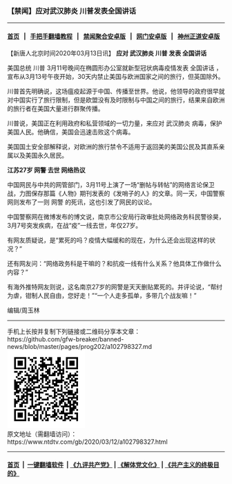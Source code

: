 ### 【禁闻】应对武汉肺炎 川普发表全国讲话
------------------------

#### [首页](https://github.com/gfw-breaker/banned-news/blob/master/README.md) &nbsp;&nbsp;|&nbsp;&nbsp; [手把手翻墙教程](https://github.com/gfw-breaker/guides/wiki) &nbsp;&nbsp;|&nbsp;&nbsp; [禁闻聚合安卓版](https://github.com/gfw-breaker/bn-android) &nbsp;&nbsp;|&nbsp;&nbsp; [网门安卓版](https://github.com/oGate2/oGate) &nbsp;&nbsp;|&nbsp;&nbsp; [神州正道安卓版](https://github.com/SzzdOgate/update) 



<div><div class="post_content" itemprop="articleBody">
 <p>
  【新唐人北京时间2020年03月13日讯】
  <strong>
   应对
   <ok href="https://www.ntdtv.com/gb/武汉肺炎.htm">
    武汉肺炎
   </ok>
   <ok href="https://www.ntdtv.com/gb/川普.htm">
    川普
   </ok>
   发表
   <ok href="https://www.ntdtv.com/gb/全国讲话.htm">
    全国讲话
   </ok>
  </strong>
 </p>
 <p>
  美国总统
  <ok href="https://www.ntdtv.com/gb/川普.htm">
   川普
  </ok>
  3月11号晚间在椭圆形办公室就新型冠状病毒疫情发表
  <ok href="https://www.ntdtv.com/gb/全国讲话.htm">
   全国讲话
  </ok>
  ，宣布从3月13号午夜开始，30天内禁止美国与欧洲国家之间的旅行，但英国除外。
 </p>
 <p>
  川普首先明确说，这场瘟疫起源于中国、传播至世界。他说，他领导的政府很早就对中国实行了旅行限制，但是欧盟没有及时限制与中国之间的旅行，结果来自欧洲的旅行者在美国大量进行群聚传播。
 </p>
 <p>
  川普说，美国正在利用政府和私营领域的一切力量，来应对
  <ok href="https://www.ntdtv.com/gb/武汉肺炎.htm">
   武汉肺炎
  </ok>
  病毒，保护美国人民。他确信，美国会迅速击败这个病毒。
 </p>
 <p>
  美国国土安全部解释说，对欧洲的旅行禁令不适用于返回美的美国公民及其直系亲属以及美国永久居民。
 </p>
 <p>
  <strong>
   江苏27岁
   <ok href="https://www.ntdtv.com/gb/网警.htm">
    网警
   </ok>
   去世
   <ok href="https://www.ntdtv.com/gb/网络热议.htm">
    网络热议
   </ok>
  </strong>
 </p>
 <p>
  中国网民与中共的网管部门，3月11号上演了一场“删帖与转帖”的网络言论保卫战，力图保存那篇《人物》期刊发表的《发哨子的人》的文章。同一天，中国警察网则发布了一则
  <ok href="https://www.ntdtv.com/gb/网警.htm">
   网警
  </ok>
  的死讯，这也引发了网民的议论。
 </p>
 <p>
  中国警察网在微博发布的博文说，南京市公安局行政审批处网络政务科民警徐昊，3月7号突发疾病，在战“疫”一线去世，年仅27岁。
 </p>
 <p>
  有网友质疑说，是“累死的吗？疫情大幅缓和的现在，为什么还会出现这样的状况？”
 </p>
 <p>
  还有网友问：“网络政务科是干嘛的？和抗疫一线有什么关系？他具体工作做什么内容？”
 </p>
 <p>
  有海外推特网友则说，这名南京27岁的网警是天天删贴累死的。并评论说，“帮纣为虐，钳制人民自由，您好走！”“一个人走多孤单，多带几个战友嘛！”
 </p>
 <p>
  编辑/周玉林
 </p>
 <div class="single_ad">
 </div>
</div>
</div>
<hr/>
手机上长按并复制下列链接或二维码分享本文章：<br/>
https://github.com/gfw-breaker/banned-news/blob/master/pages/prog202/a102798327.md <br/>
<a href='https://github.com/gfw-breaker/banned-news/blob/master/pages/prog202/a102798327.md'><img src='https://github.com/gfw-breaker/banned-news/blob/master/pages/prog202/a102798327.md.png'/></a> <br/>
原文地址（需翻墙访问）：https://www.ntdtv.com/gb/2020/03/12/a102798327.html


------------------------
#### [首页](https://github.com/gfw-breaker/banned-news/blob/master/README.md) &nbsp;|&nbsp; [一键翻墙软件](https://github.com/gfw-breaker/nogfw/blob/master/README.md) &nbsp;| [《九评共产党》](https://github.com/gfw-breaker/9ping.md/blob/master/README.md#九评之一评共产党是什么) | [《解体党文化》](https://github.com/gfw-breaker/jtdwh.md/blob/master/README.md) | [《共产主义的终极目的》](https://github.com/gfw-breaker/gczydzjmd.md/blob/master/README.md)


<img src='http://gfw-breaker.win/banned-news/pages/prog202/a102798327.md' width='0px' height='0px'/>